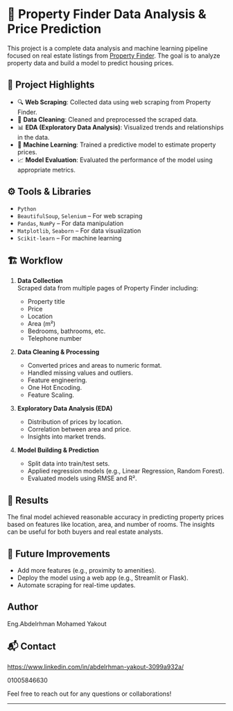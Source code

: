 # 🏡 Property Finder Data Analysis & Price Prediction

This project is a complete data analysis and machine learning pipeline focused on real estate listings
from [Property Finder](https://www.propertyfinder.eg/).
The goal is to analyze property data and build a model to predict housing prices.

## 📌 Project Highlights

- 🔍 **Web Scraping**: Collected data using web scraping from Property Finder.
- 🧹 **Data Cleaning**: Cleaned and preprocessed the scraped data.
- 📊 **EDA (Exploratory Data Analysis)**: Visualized trends and relationships in the data.
- 🤖 **Machine Learning**: Trained a predictive model to estimate property prices.
- 📈 **Model Evaluation**: Evaluated the performance of the model using appropriate metrics.

## ⚙️ Tools & Libraries

- `Python`
- `BeautifulSoup`, `Selenium` – For web scraping
- `Pandas`, `NumPy` – For data manipulation
- `Matplotlib`, `Seaborn` – For data visualization
- `Scikit-learn` – For machine learning

## 🏗️ Workflow

1. **Data Collection**  
   Scraped data from multiple pages of Property Finder including:
   - Property title
   - Price
   - Location
   - Area (m²)
   - Bedrooms, bathrooms, etc.
   - Telephone number

2. **Data Cleaning & Processing**  
   - Converted prices and areas to numeric format.
   - Handled missing values and outliers.
   - Feature engineering.
   - One Hot Encoding.
   - Feature Scaling.

3. **Exploratory Data Analysis (EDA)**  
   - Distribution of prices by location.
   - Correlation between area and price.
   - Insights into market trends.

4. **Model Building & Prediction**  
   - Split data into train/test sets.
   - Applied regression models (e.g., Linear Regression, Random Forest).
   - Evaluated models using RMSE and R².

## 🔮 Results

The final model achieved reasonable accuracy in predicting property prices based on features like location, area, and number of rooms. The insights can be useful for both buyers and real estate analysts.

## 🚀 Future Improvements

- Add more features (e.g., proximity to amenities).
- Deploy the model using a web app (e.g., Streamlit or Flask).
- Automate scraping for real-time updates.

## Author

Eng.Abdelrhman Mohamed Yakout

## 📬 Contact

https://www.linkedin.com/in/abdelrhman-yakout-3099a932a/

01005846630


Feel free to reach out for any questions or collaborations!

---

